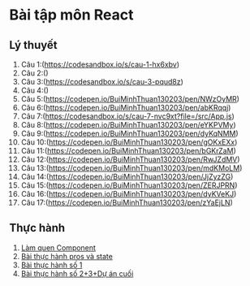 # Bài tập môn React
## Lý thuyết
1.  Câu 1:(https://codesandbox.io/s/cau-1-hx6xbv)
2.  Câu 2:()
3.  Câu 3:(https://codesandbox.io/s/cau-3-pqud8z)
4.  Câu 4:()
5.  Câu 5:(https://codepen.io/BuiMinhThuan130203/pen/NWzOyMR)  
6.  Câu 6:(https://codepen.io/BuiMinhThuan130203/pen/abKRqqj)   
7.  Câu 7:(https://codesandbox.io/s/cau-7-nvc9xt?file=/src/App.js)
8.  Câu 8:(https://codepen.io/BuiMinhThuan130203/pen/eYKPVMy)    
9.  Câu 9:(https://codepen.io/BuiMinhThuan130203/pen/dyKqNMM)
10.  Câu 10:(https://codepen.io/BuiMinhThuan130203/pen/gOKxEXx)
11. Câu 11:(https://codepen.io/BuiMinhThuan130203/pen/bGKrZaM)
12. Câu 12:(https://codepen.io/BuiMinhThuan130203/pen/RwJZdMV)
13. Câu 13:(https://codepen.io/BuiMinhThuan130203/pen/mdKMoLM)
14. Câu 14:(https://codepen.io/BuiMinhThuan130203/pen/JjZyzZG)
15. Câu 15:(https://codepen.io/BuiMinhThuan130203/pen/ZERJPRN)
16. Câu 16:(https://codepen.io/BuiMinhThuan130203/pen/dyKVeKJ)
17. Câu 17:(https://codepen.io/BuiMinhThuan130203/pen/zYaEjLN)
## Thực hành
1. [Làm quen Component](https://codesandbox.io/s/lam-quen-component-1q6cb8)
2. [Bài thực hành pros và state](https://codesandbox.io/s/thuc-hanh-prop-va-state-4ic15o)
3. [Bài thực hành số 1](https://codesandbox.io/s/bai-1-wv5t8m)
4. [Bài thực hành số 2+3+Dự án cuối](https://codesandbox.io/s/baikt2-3-hr8eel)
